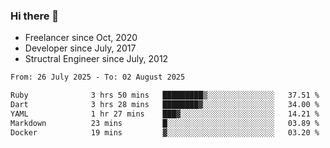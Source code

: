 ### Hi there 👋

- Freelancer since Oct, 2020
- Developer since July, 2017
- Structral Engineer since July, 2012

<!--START_SECTION:waka-->

```txt
From: 26 July 2025 - To: 02 August 2025

Ruby              3 hrs 50 mins   █████████▒░░░░░░░░░░░░░░░   37.51 %
Dart              3 hrs 28 mins   ████████▓░░░░░░░░░░░░░░░░   34.00 %
YAML              1 hr 27 mins    ███▓░░░░░░░░░░░░░░░░░░░░░   14.21 %
Markdown          23 mins         █░░░░░░░░░░░░░░░░░░░░░░░░   03.89 %
Docker            19 mins         ▓░░░░░░░░░░░░░░░░░░░░░░░░   03.20 %
```

<!--END_SECTION:waka-->
